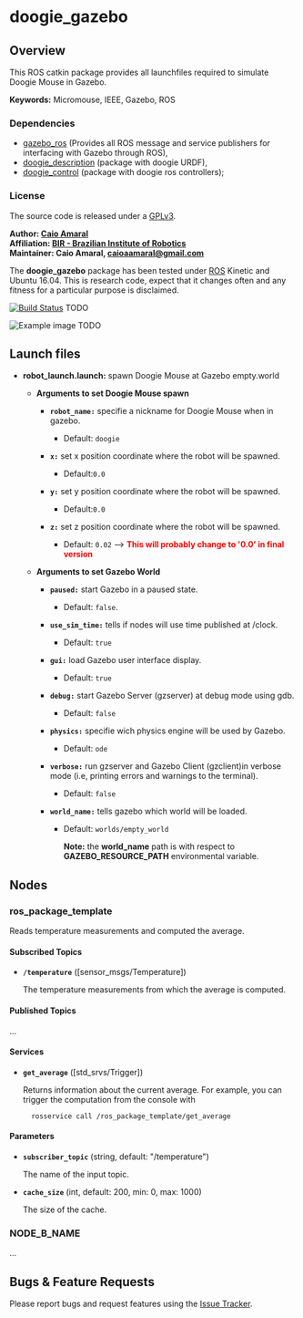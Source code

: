 # doogie_gazebo

## Overview

This ROS catkin package provides all launchfiles required to simulate Doogie Mouse in Gazebo.

**Keywords:** Micromouse, IEEE, Gazebo, ROS

### Dependencies 
- [gazebo_ros] (Provides all ROS message and service publishers for interfacing with Gazebo through ROS),
- [doogie_description] (package with doogie URDF),
- [doogie_control] (package with doogie ros controllers);

### License

The source code is released under a [GPLv3](/LICENSE).

**Author: [Caio Amaral]<br />
Affiliation: [BIR - Brazilian Institute of Robotics]<br />
Maintainer: Caio Amaral, caioaamaral@gmail.com**

The **doogie_gazebo** package has been tested under [ROS] Kinetic and Ubuntu 16.04. This is research code, expect that it changes often and any fitness for a particular purpose is disclaimed.

[![Build Status](http://rsl-ci.ethz.ch/buildStatus/icon?job=ros_best_practices)](http://rsl-ci.ethz.ch/job/ros_best_practices/) TODO


![Example image](doc/example.jpg) TODO


## Launch files

* **robot_launch.launch:** spawn Doogie Mouse at Gazebo empty.world

  - **Arguments to set Doogie Mouse spawn**

    - **`robot_name:`** specifie a nickname for Doogie Mouse when in gazebo.
      
      - Default: `doogie`
    - **`x:`** set x position coordinate where the robot will be spawned.
      - Default:`0.0`
    - **`y:`** set y position coordinate where the robot will be spawned.
      - Default:`0.0`
    - **`z:`** set z position coordinate where the robot will be spawned.
      - Default: `0.02` --> <span style="color:red">**This will probably change to '0.0' in final version**</span>

  - **Arguments to set Gazebo World**

    - **`paused:`** start Gazebo in a paused state. 

      - Default: `false`.
  
    - **`use_sim_time:`** tells if nodes will use time published at /clock.

      - Default: `true` 

    - **`gui:`** load Gazebo user interface display.
    
      - Default: `true`

    - **`debug:`** start Gazebo Server (gzserver) at debug mode using gdb.

      - Default: `false`

    - **`physics:`** specifie wich physics engine will be used by Gazebo.

      - Default: `ode`

    - **`verbose:`** run gzserver and Gazebo Client (gzclient)in verbose mode (i.e, printing errors and warnings to the terminal).
  
      - Default: `false`

    - **`world_name:`** tells gazebo which world will be loaded.
    
      - Default: `worlds/empty_world` 
    
        **Note:** the **world_name** path is with respect to **GAZEBO_RESOURCE_PATH** environmental variable.

## Nodes

### ros_package_template

Reads temperature measurements and computed the average.


#### Subscribed Topics

* **`/temperature`** ([sensor_msgs/Temperature])

	The temperature measurements from which the average is computed.


#### Published Topics

...


#### Services

* **`get_average`** ([std_srvs/Trigger])

	Returns information about the current average. For example, you can trigger the computation from the console with

		rosservice call /ros_package_template/get_average


#### Parameters

* **`subscriber_topic`** (string, default: "/temperature")

	The name of the input topic.

* **`cache_size`** (int, default: 200, min: 0, max: 1000)

	The size of the cache.


### NODE_B_NAME

...


## Bugs & Feature Requests

Please report bugs and request features using the [Issue Tracker](TODO).

[doogie_description]:  https://github.com/Brazilian-Institute-of-Robotics/doogie_description

[doogie_control]:  https://github.com/Brazilian-Institute-of-Robotics/doogie_control

[doogie_simulators]: https://github.com/Brazilian-Institute-of-Robotics/doogie_simulators

[gazebo_ros]: http://wiki.ros.org/gazebo_ros

[ROS]: http://www.ros.org

[URDF]: http://wiki.ros.org/urdf 

[Xacro]: http://wiki.ros.org/xacro 

[Rviz]: http://wiki.ros.org/rviz

[BIR - Brazilian Institute of Robotics]: https://github.com/Brazilian-Institute-of-Robotics

[Caio Amaral]: https://github.com/caioaamaral